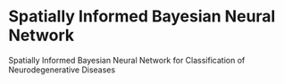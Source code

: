 # Spatially Informed Bayesian Neural Network
 Spatially Informed Bayesian Neural Network for Classification of Neurodegenerative Diseases
